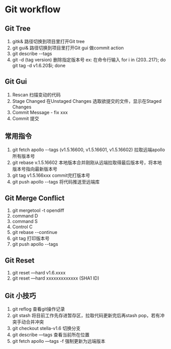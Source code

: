# Git workflow

## Git Tree

1. gitk&  路径切换到项目里打开Git tree
2. git gui&  路径切换到项目里打开Git gui 做commit action
3. git describe --tags
4. git -d (tag version) 删除指定版本号 ex: 在命令行输入 for i in {203..217}; do git tag -d v1.6.20$i; done

## Git Gui

1. Rescan 扫描变动的代码
2. Stage Changed  在Unstaged Changes 选取欲提交的文件，显示在Staged Changes
3. Commit Message - fix xxx
4. Commit 提交

## 常用指令

1. git fetch apollo --tags (v1.5.16600, v1.5.16601, v1.5.16602) 拉取远端apollo所有版本号
2. git rebase v.1.5.16602  本地版本合并刚刚从远端拉取得最后版本号，将本地版本号指向最新版本号
3. git tag v1.5.166xxx  commit完打版本号
4. git push apollo --tags  将代码推送至远端库

## Git Merge Conflict

1. git mergetool -t opendiff
2. command D
3. command S
4. Control C
5. git rebase --continue
6. git tag 打印版本号
7. git push apollo --tags

## Git Reset

1. git reset —hard v1.6.xxxx
2. git reset —hard xxxxxxxxxxxxx (SHA1 ID)

## Git 小技巧

1. git reflog 查看git操作记录
2. git stash 将目前工作先存进暂存区，拉取代码更新完后再stash pop，若有冲突手动合并冲突
3. git checkout stella-v1.6 切换分支
4. git describe —tags 查看当前所在位置
5. git fetch apollo —tags -f 强制更新为远端版本
